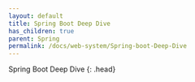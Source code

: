 ```yaml
---
layout: default
title: Spring Boot Deep Dive
has_children: true
parent: Spring
permalink: /docs/web-system/Spring-boot-Deep-Dive
---
```


Spring Boot Deep Dive
{: .head}